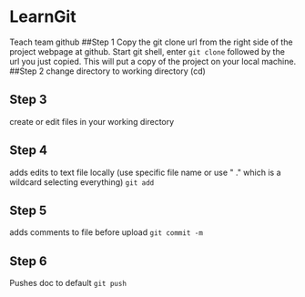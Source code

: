 # LearnGit
Teach team github
##Step 1
Copy the git clone url from the right side of the project webpage at github. Start git shell, enter ```git clone``` followed by the url you just copied. This will put a copy of the project on your local machine.
##Step 2
change directory to working directory (cd)
## Step 3
create or edit files in your working directory
## Step 4
adds edits to text file locally (use specific file name or use " ." which is a wildcard selecting everything)
```git add```
## Step 5
adds comments to file before upload
```git commit -m```
## Step 6
Pushes doc to default
```git push```
